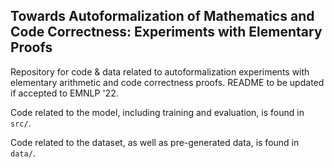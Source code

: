 ## Towards Autoformalization of Mathematics and Code Correctness: Experiments with Elementary Proofs

Repository for code & data related to autoformalization experiments with elementary arithmetic and code correctness proofs. README to be updated if accepted to EMNLP '22.

Code related to the model, including training and evaluation, is found in `src/`.

Code related to the dataset, as well as pre-generated data, is found in `data/`.

